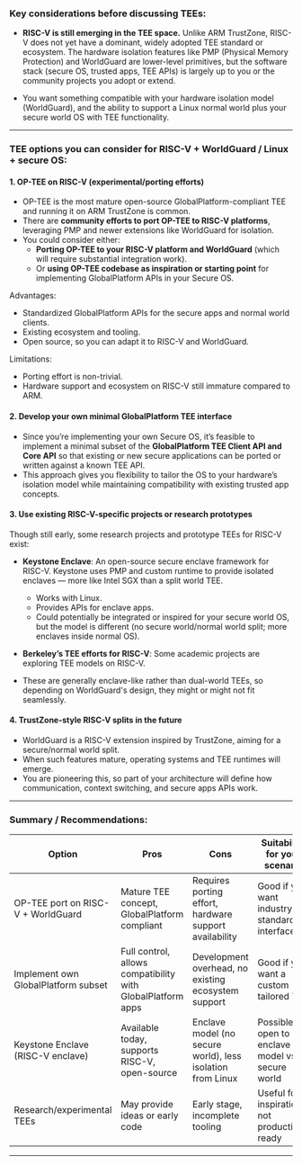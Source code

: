 ### Key considerations before discussing TEEs:

- **RISC-V is still emerging in the TEE space.** Unlike ARM TrustZone, RISC-V does not yet have a dominant, widely adopted TEE standard or ecosystem. The hardware isolation features like PMP (Physical Memory Protection) and WorldGuard are lower-level primitives, but the software stack (secure OS, trusted apps, TEE APIs) is largely up to you or the community projects you adopt or extend.

- You want something compatible with your hardware isolation model (WorldGuard), and the ability to support a Linux normal world plus your secure world OS with TEE functionality.

---

### TEE options you can consider for RISC-V + WorldGuard / Linux + secure OS:

#### 1. **OP-TEE on RISC-V (experimental/porting efforts)**
- OP-TEE is the most mature open-source GlobalPlatform-compliant TEE and running it on ARM TrustZone is common.
- There are **community efforts to port OP-TEE to RISC-V platforms**, leveraging PMP and newer extensions like WorldGuard for isolation.
- You could consider either:
  - **Porting OP-TEE to your RISC-V platform and WorldGuard** (which will require substantial integration work).
  - Or **using OP-TEE codebase as inspiration or starting point** for implementing GlobalPlatform APIs in your Secure OS.

Advantages:
- Standardized GlobalPlatform APIs for the secure apps and normal world clients.
- Existing ecosystem and tooling.
- Open source, so you can adapt it to RISC-V and WorldGuard.

Limitations:
- Porting effort is non-trivial.
- Hardware support and ecosystem on RISC-V still immature compared to ARM.

#### 2. **Develop your own minimal GlobalPlatform TEE interface**
- Since you’re implementing your own Secure OS, it’s feasible to implement a minimal subset of the **GlobalPlatform TEE Client API and Core API** so that existing or new secure applications can be ported or written against a known TEE API.
- This approach gives you flexibility to tailor the OS to your hardware’s isolation model while maintaining compatibility with existing trusted app concepts.

#### 3. **Use existing RISC-V-specific projects or research prototypes**
Though still early, some research projects and prototype TEEs for RISC-V exist:

- **Keystone Enclave**: An open-source secure enclave framework for RISC-V. Keystone uses PMP and custom runtime to provide isolated enclaves — more like Intel SGX than a split world TEE.
  - Works with Linux.
  - Provides APIs for enclave apps.
  - Could potentially be integrated or inspired for your secure world OS, but the model is different (no secure world/normal world split; more enclaves inside normal OS).

- **Berkeley’s TEE efforts for RISC-V**: Some academic projects are exploring TEE models on RISC-V.

- These are generally enclave-like rather than dual-world TEEs, so depending on WorldGuard's design, they might or might not fit seamlessly.

#### 4. **TrustZone-style RISC-V splits in the future**
- WorldGuard is a RISC-V extension inspired by TrustZone, aiming for a secure/normal world split.
- When such features mature, operating systems and TEE runtimes will emerge.
- You are pioneering this, so part of your architecture will define how communication, context switching, and secure apps APIs work.

---

### Summary / Recommendations:

| Option                              | Pros                                                  | Cons                                                 | Suitability for your scenario                     |
|-----------------------------------|-------------------------------------------------------|------------------------------------------------------|---------------------------------------------------|
| OP-TEE port on RISC-V + WorldGuard | Mature TEE concept, GlobalPlatform compliant         | Requires porting effort, hardware support availability| Good if you want industry-standard interface       |
| Implement own GlobalPlatform subset | Full control, allows compatibility with GlobalPlatform apps | Development overhead, no existing ecosystem support  | Good if you want a custom tailored TEE             |
| Keystone Enclave (RISC-V enclave) | Available today, supports RISC-V, open-source         | Enclave model (no secure world), less isolation from Linux | Possible if open to enclave model vs secure world  |
| Research/experimental TEEs          | May provide ideas or early code                        | Early stage, incomplete tooling                       | Useful for inspiration, not production-ready       |

---

